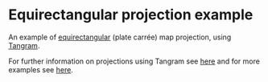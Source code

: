 # Equirectangular projection example

An example of [equirectangular](https://en.wikipedia.org/wiki/Equirectangular_projection) (plate carrée) map projection, using [Tangram](http://mapzen.com/tangram).

For further information on projections using Tangram see [here](https://tangrams.readthedocs.io/en/master/Overviews/Projections-Overview/) and for more examples see [here](https://github.com/meetar/projection-tests/).
